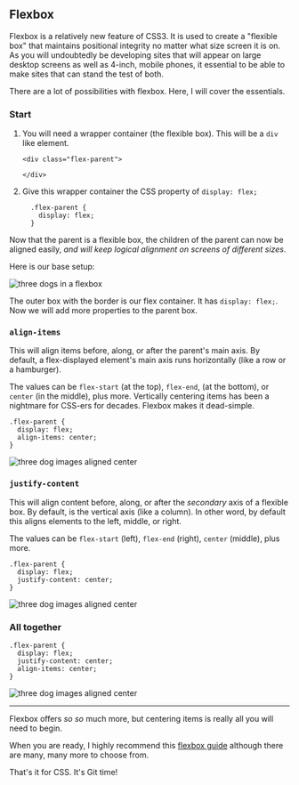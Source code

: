 ## Flexbox

Flexbox is a relatively new feature of CSS3. It is used to create a "flexible box" that maintains positional integrity no matter what size screen it is on. As you will undoubtedly be developing sites that will appear on large desktop screens as well as 4-inch, mobile phones, it essential to be able to make sites that can stand the test of both.

There are a lot of possibilities with flexbox. Here, I will cover the essentials.

### Start

1. You will need a wrapper container (the flexible box). This will be a `div` like element.

    ```
    <div class="flex-parent">

    </div>
    ```

2. Give this wrapper container the CSS property of `display: flex;`

    ```
      .flex-parent {
        display: flex;
      }
    ```

Now that the parent is a flexible box, the children of the parent can now be aligned easily, _and will keep logical alignment on screens of different sizes_.

Here is our base setup:

![three dogs in a flexbox](https://s3-us-west-2.amazonaws.com/wwcode-webdev/flex-orig.png)

The outer box with the border is our flex container. It has `display: flex;`. Now we will add more properties to the parent box.

### `align-items`

This will align items before, along, or after the parent's main axis. By default, a flex-displayed element's main axis runs horizontally (like a row or a hamburger).

The values can be `flex-start` (at the top), `flex-end`, (at the bottom), or `center` (in the middle), plus more. Vertically centering items has been a nightmare for CSS-ers for decades. Flexbox makes it dead-simple.

```
.flex-parent {
  display: flex;
  align-items: center;
}
```

![three dog images aligned center]( https://s3-us-west-2.amazonaws.com/wwcode-webdev/flex-align-center.png)


### `justify-content`

This will align content before, along, or after the _secondary_ axis of a flexible box. By default, is the vertical axis (like a column). In other word, by default this aligns elements to the left, middle, or right.

The values can be `flex-start` (left), `flex-end` (right), `center` (middle), plus more.

```
.flex-parent {
  display: flex;
  justify-content: center;
}
```

![three dog images aligned center]( https://s3-us-west-2.amazonaws.com/wwcode-webdev/flex-justify-center.png)

### All together

```
.flex-parent {
  display: flex;
  justify-content: center;
  align-items: center;
}
```

![three dog images aligned center]( https://s3-us-west-2.amazonaws.com/wwcode-webdev/flex-center-center.png)

<hr>

Flexbox offers _so so_ much more, but centering items is really all you will need to begin.

When you are ready, I highly recommend this [flexbox guide](https://css-tricks.com/snippets/css/a-guide-to-flexbox/) although there are many, many more to choose from.

<p class="closing">That's it for CSS. It's Git time!</p>